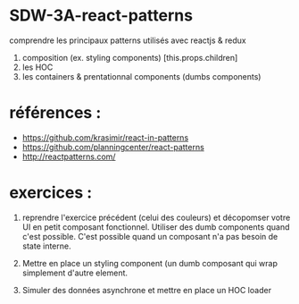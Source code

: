 # SDW-3A-react-patterns
comprendre les principaux patterns utilisés avec reactjs &amp; redux

1. composition (ex. styling components) [this.props.children]
2. les HOC
3. les containers & prentationnal components (dumbs components)

# références :

* https://github.com/krasimir/react-in-patterns
* https://github.com/planningcenter/react-patterns
* http://reactpatterns.com/

# exercices :

1. reprendre l'exercice précédent (celui des couleurs) et décopomser votre UI en petit composant fonctionnel. Utiliser des dumb components quand c'est possible. C'est possible quand un composant n'a pas besoin de state interne.

2. Mettre en place un styling component (un dumb composant qui wrap simplement d'autre element.

3. Simuler des données asynchrone et mettre en place un HOC loader

